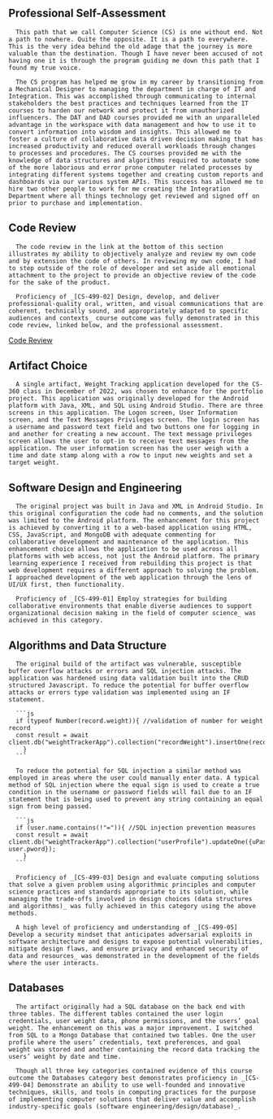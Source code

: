 ## Professional Self-Assessment

      This path that we call Computer Science (CS) is one without end. Not a path to nowhere. Quite the opposite. It is a path to everywhere. This is the very idea behind the old adage that the journey is more valuable than the destination. Though I have never been accused of not having one it is through the program guiding me down this path that I found my true voice.
      
      The CS program has helped me grow in my career by transitioning from a Mechanical Designer to managing the department in charge of IT and Integration. This was accomplished through communicating to internal stakeholders the best practices and techniques learned from the IT courses to harden our network and protect it from unauthorized influencers. The DAT and DAD courses provided me with an unparalleled advantage in the workspace with data management and how to use it to convert information into wisdom and insights. This allowed me to foster a culture of collaborative data driven decision making that has increased productivity and reduced overall workloads through changes to processes and procedures. The CS courses provided me with the knowledge of data structures and algorithms required to automate some of the more laborious and error prone computer related processes by integrating different systems together and creating custom reports and dashboards via our various system APIs. This success has allowed me to hire two other people to work for me creating the Integration Department where all things technology get reviewed and signed off on prior to purchase and implementation. 
      
## Code Review

      The code review in the link at the bottom of this section illustrates my ability to objectively analyze and review my own code and by extension the code of others. In reviewing my own code, I had to step outside of the role of developer and set aside all emotional attachment to the project to provide an objective review of the code for the sake of the product.
      
      Proficiency of _[CS-499-02] Design, develop, and deliver professional-quality oral, written, and visual communications that are coherent, technically sound, and appropriately adapted to specific audiences and contexts_ course outcome was fully demonstrated in this code review, linked below, and the professional assessment.
[Code Review](https://youtu.be/R0OlxKgjNd0)
      
## Artifact Choice

      A single artifact, Weight Tracking application developed for the CS-360 class in December of 2022, was chosen to enhance for the portfolio project. This application was originally developed for the Android platform with Java, XML, and SQL using Android Studio. There are three screens in this application. The Logon screen, User Information screen, and the Text Messages Privileges screen. The login screen has a username and password text field and two buttons one for logging in and another for creating a new account. The text message privileges screen allows the user to opt-in to receive text messages from the application. The user information screen has the user weigh with a time and date stamp along with a row to input new weights and set a target weight. 
      
## Software Design and Engineering

      The original project was built in Java and XML in Android Studio. In this original configuration the code had no comments, and the solution was limited to the Android platform. The enhancement for this project is achieved by converting it to a web-based application using HTML, CSS, JavaScript, and MongoDB with adequate commenting for collaborative development and maintenance of the application. This enhancement choice allows the application to be used across all platforms with web access, not just the Android platform. The primary learning experience I received from rebuilding this project is that web development requires a different approach to solving the problem. I approached development of the web application through the lens of UI/UX first, then functionality.
      
      Proficiency of _[CS-499-01] Employ strategies for building collaborative environments that enable diverse audiences to support organizational decision making in the field of computer science_ was achieved in this category.
      
## Algorithms and Data Structure

      The original build of the artifact was vulnerable, susceptible buffer overflow attacks or errors and SQL injection attacks. The application was hardened using data validation built into the CRUD structured Javascript. To reduce the potential for buffer overflow attacks or errors type validation was implemented using an IF statement.
      
      ```js
      if (typeof Number(record.weight)){ //validation of number for weight record
      const result = await client.db("weightTrackerApp").collection("recordWeight").insertOne(record);
      	}
      ```
      
      To reduce the potential for SQL injection a similar method was employed in areas where the user could manually enter data. A typical method of SQL injection where the equal sign is used to create a true condition in the username or password fields will fail due to an IF statement that is being used to prevent any string containing an equal sign from being passed.
      
      ```js
      if (user.name.contains(!"=")){ //SQL injection prevention measures
      const result = await client.db("weightTrackerApp").collection("userProfile").updateOne({uPassword: user.pword});
      	}
      ```
      
      Proficiency of _[CS-499-03] Design and evaluate computing solutions that solve a given problem using algorithmic principles and computer science practices and standards appropriate to its solution, while managing the trade-offs involved in design choices (data structures and algorithms)_ was fully achieved in this category using the above methods.
      
      A high level of proficiency and understanding of _[CS-499-05] Develop a security mindset that anticipates adversarial exploits in software architecture and designs to expose potential vulnerabilities, mitigate design flaws, and ensure privacy and enhanced security of data and resources_ was demonstrated in the development of the fields where the user interacts.

## Databases

      The artifact originally had a SQL database on the back end with three tables. The different tables contained the user login credentials, user weight data, phone permissions, and the users’ goal weight. The enhancement on this was a major improvement. I switched from SQL to a Mongo Database that contained two tables. One the user profile where the users’ credentials, text preferences, and goal weight was stored and another containing the record data tracking the users’ weight by date and time. 
      
      Though all three key categories contained evidence of this course outcome the Databases category best demonstrates proficiency in _[CS-499-04] Demonstrate an ability to use well-founded and innovative techniques, skills, and tools in computing practices for the purpose of implementing computer solutions that deliver value and accomplish industry-specific goals (software engineering/design/database)_.
